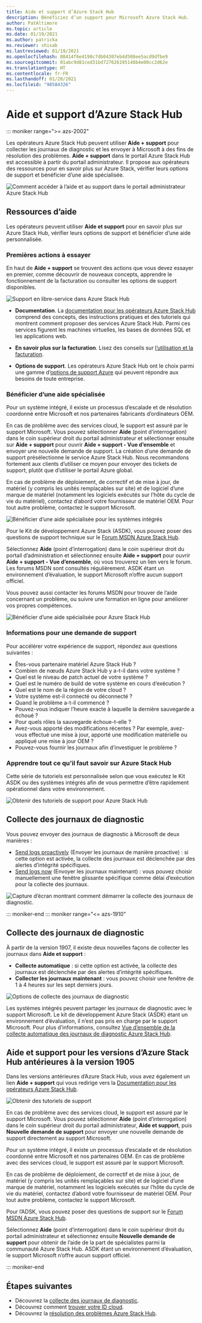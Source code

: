 ```yaml
---
title: Aide et support d’Azure Stack Hub
description: Bénéficiez d’un support pour Microsoft Azure Stack Hub.
author: PatAltimore
ms.topic: article
ms.date: 01/19/2021
ms.author: patricka
ms.reviewer: shisab
ms.lastreviewed: 01/19/2021
ms.openlocfilehash: 88414f6e4198c7db04307eb4d508ee5acd9dfbe9
ms.sourcegitcommit: 01abc9d81ced31bd727626195148b4e00cc2d62e
ms.translationtype: HT
ms.contentlocale: fr-FR
ms.lasthandoff: 01/20/2021
ms.locfileid: "98584326"
---
```

# <a name="azure-stack-hub-help-and-support"></a>Aide et support d’Azure Stack Hub

::: moniker range=">= azs-2002"

Les opérateurs Azure Stack Hub peuvent utiliser **Aide + support** pour collecter les journaux de diagnostic et les envoyer à Microsoft à des fins de résolution des problèmes. **Aide + support** dans le portail Azure Stack Hub est accessible à partir du portail administrateur. Il propose aux opérateurs des ressources pour en savoir plus sur Azure Stack, vérifier leurs options de support et bénéficier d’une aide spécialisée.  

![Comment accéder à l’aide et au support dans le portail administrateur Azure Stack Hub](media/azure-stack-help-and-support/help-and-support.png)

## <a name="help-resources"></a>Ressources d’aide

Les opérateurs peuvent utiliser **Aide et support** pour en savoir plus sur Azure Stack Hub, vérifier leurs options de support et bénéficier d’une aide personnalisée.

### <a name="things-to-try-first"></a>Premières actions à essayer

En haut de **Aide + support** se trouvent des actions que vous devez essayer en premier, comme découvrir de nouveaux concepts, apprendre le fonctionnement de la facturation ou consulter les options de support disponibles.

![Support en libre-service dans Azure Stack Hub](media/azure-stack-help-and-support/get-support-tiles.png)

- **Documentation**. La [documentation pour les opérateurs Azure Stack Hub](index.yml) comprend des concepts, des instructions pratiques et des tutoriels qui montrent comment proposer des services Azure Stack Hub. Parmi ces services figurent les machines virtuelles, les bases de données SQL et les applications web.

- **En savoir plus sur la facturation**. Lisez des conseils sur [l’utilisation et la facturation](azure-stack-billing-and-chargeback.md).

- **Options de support**. Les opérateurs Azure Stack Hub ont le choix parmi une gamme d’[options de support Azure](./azure-stack-manage-basics.md) qui peuvent répondre aux besoins de toute entreprise.

### <a name="get-expert-help"></a>Bénéficier d’une aide spécialisée

Pour un système intégré, il existe un processus d’escalade et de résolution coordonné entre Microsoft et nos partenaires fabricants d’ordinateurs OEM.

En cas de problème avec des services cloud, le support est assuré par le support Microsoft. Vous pouvez sélectionner **Aide** (point d’interrogation) dans le coin supérieur droit du portail administrateur et sélectionner ensuite sur **Aide + support** pour ouvrir **Aide + support - Vue d’ensemble** et envoyer une nouvelle demande de support. La création d’une demande de support présélectionne le service Azure Stack Hub. Nous recommandons fortement aux clients d’utiliser ce moyen pour envoyer des tickets de support, plutôt que d’utiliser le portail Azure global.

En cas de problème de déploiement, de correctif et de mise à jour, de matériel (y compris les unités remplaçables sur site) et de logiciel d’une marque de matériel (notamment les logiciels exécutés sur l’hôte du cycle de vie du matériel), contactez d’abord votre fournisseur de matériel OEM. Pour tout autre problème, contactez le support Microsoft.

![Bénéficier d’une aide spécialisée pour les systèmes intégrés](media/azure-stack-help-and-support/get-support-integrated.png)

Pour le Kit de développement Azure Stack (ASDK), vous pouvez poser des questions de support technique sur le [Forum MSDN Azure Stack Hub](https://social.msdn.microsoft.com/Forums/azure/home?forum=azurestack).

Sélectionnez **Aide** (point d’interrogation) dans le coin supérieur droit du portail d’administration et sélectionnez ensuite **Aide + support** pour ouvrir **Aide + support - Vue d’ensemble**, où vous trouverez un lien vers le forum. Les forums MSDN sont consultés régulièrement. ASDK étant un environnement d’évaluation, le support Microsoft n’offre aucun support officiel.

Vous pouvez aussi contacter les forums MSDN pour trouver de l’aide concernant un problème, ou suivre une formation en ligne pour améliorer vos propres compétences.

![Bénéficier d’une aide spécialisée pour Azure Stack Hub](media/azure-stack-help-and-support/get-support-cards.png)

### <a name="information-for-a-support-request"></a>Informations pour une demande de support

Pour accélérer votre expérience de support, répondez aux questions suivantes :

 - Êtes-vous partenaire matériel Azure Stack Hub ?
 - Combien de nœuds Azure Stack Hub y a-t-il dans votre système ?
 - Quel est le niveau de patch actuel de votre système ?
 - Quel est le numéro de build de votre système en cours d’exécution ?
 - Quel est le nom de la région de votre cloud ?
 - Votre système est-il connecté ou déconnecté ?
 - Quand le problème a-t-il commencé ?
 - Pouvez-vous indiquer l’heure exacte à laquelle la dernière sauvegarde a échoué ?
 - Pour quels rôles la sauvegarde échoue-t-elle ?
 - Avez-vous apporté des modifications récentes ? Par exemple, avez-vous effectué une mise à jour, apporté une modification matérielle ou appliqué une mise à jour OEM ?
 - Pouvez-vous fournir les journaux afin d’investiguer le problème ?

### <a name="get-up-to-speed-with-azure-stack-hub"></a>Apprendre tout ce qu’il faut savoir sur Azure Stack Hub

Cette série de tutoriels est personnalisée selon que vous exécutez le Kit ASDK ou des systèmes intégrés afin de vous permettre d’être rapidement opérationnel dans votre environnement.

![Obtenir des tutoriels de support pour Azure Stack Hub](media/azure-stack-help-and-support/get-support-tutorials.png)

## <a name="diagnostic-log-collection"></a>Collecte des journaux de diagnostic

Vous pouvez envoyer des journaux de diagnostic à Microsoft de deux manières :

- [Send logs proactively](./diagnostic-log-collection.md#send-logs-proactively) (Envoyer les journaux de manière proactive) : si cette option est activée, la collecte des journaux est déclenchée par des alertes d’intégrité spécifiques.
- [Send logs now](./diagnostic-log-collection.md#send-logs-now) (Envoyer les journaux maintenant) : vous pouvez choisir manuellement une fenêtre glissante spécifique comme délai d’exécution pour la collecte des journaux.

![Capture d’écran montrant comment démarrer la collecte des journaux de diagnostic.](media/azure-stack-help-and-support/banner-enable-automatic-log-collection.png)

::: moniker-end
::: moniker range="<= azs-1910"

## <a name="diagnostic-log-collection"></a>Collecte des journaux de diagnostic

À partir de la version 1907, il existe deux nouvelles façons de collecter les journaux dans **Aide et support** :

- **Collecte automatique** : si cette option est activée, la collecte des journaux est déclenchée par des alertes d’intégrité spécifiques.
- **Collecter les journaux maintenant** : vous pouvez choisir une fenêtre de 1 à 4 heures sur les sept derniers jours.

![Options de collecte des journaux de diagnostic](media/azure-stack-automatic-log-collection/azure-stack-log-collection-overview.png)

Les systèmes intégrés peuvent partager les journaux de diagnostic avec le support Microsoft. Le kit de développement Azure Stack (ASDK) étant un environnement d’évaluation, il n’est pas pris en charge par le support Microsoft. Pour plus d’informations, consultez [Vue d’ensemble de la collecte automatique des journaux de diagnostic Azure Stack Hub](./diagnostic-log-collection.md).

## <a name="help-and-support-for-earlier-releases-azure-stack-hub-pre-1905"></a>Aide et support pour les versions d’Azure Stack Hub antérieures à la version 1905

Dans les versions antérieures d’Azure Stack Hub, vous avez également un lien **Aide + support** qui vous redirige vers la [Documentation pour les opérateurs Azure Stack Hub](./index.yml).

![Obtenir des tutoriels de support](media/azure-stack-help-and-support/get-support-previous.png)

En cas de problème avec des services cloud, le support est assuré par le support Microsoft. Vous pouvez sélectionner **Aide** (point d’interrogation) dans le coin supérieur droit du portail administrateur, **Aide et support**, puis **Nouvelle demande de support** pour envoyer une nouvelle demande de support directement au support Microsoft.

Pour un système intégré, il existe un processus d’escalade et de résolution coordonné entre Microsoft et nos partenaires OEM. En cas de problème avec des services cloud, le support est assuré par le support Microsoft.

En cas de problème de déploiement, de correctif et de mise à jour, de matériel (y compris les unités remplaçables sur site) et de logiciel d’une marque de matériel, notamment les logiciels exécutés sur l’hôte du cycle de vie du matériel, contactez d’abord votre fournisseur de matériel OEM. Pour tout autre problème, contactez le support Microsoft.

Pour l’ADSK, vous pouvez poser des questions de support sur le [Forum MSDN Azure Stack Hub](https://social.msdn.microsoft.com/Forums/azure/home?forum=azurestack).

Sélectionnez **Aide** (point d’interrogation) dans le coin supérieur droit du portail administrateur et sélectionnez ensuite **Nouvelle demande de support** pour obtenir de l’aide de la part de spécialistes parmi la communauté Azure Stack Hub. ASDK étant un environnement d’évaluation, le support Microsoft n’offre aucun support officiel.

::: moniker-end

## <a name="next-steps"></a>Étapes suivantes

- Découvrez la [collecte des journaux de diagnostic](./diagnostic-log-collection.md).
- Découvrez comment [trouver votre ID cloud](azure-stack-find-cloud-id.md).
- Découvrez la [résolution des problèmes Azure Stack Hub](azure-stack-troubleshooting.md).
